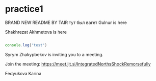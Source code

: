 # practice1

BRAND NEW README BY TAIR
тут был вагет
Gulnur is here

Shakhrezat Akhmetova is here

```js

console.log("test")


```




Syrym Zhakypbekov is inviting you to a meeting.

Join the meeting:
https://meet.jit.si/IntegratedNorthsShockRemorsefully


Fedyukova Karina

